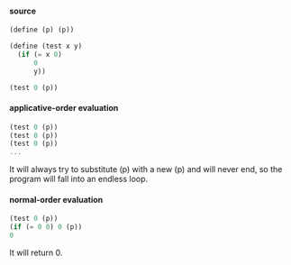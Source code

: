 #### source

```scheme
(define (p) (p))

(define (test x y)
  (if (= x 0)
      0
      y))

(test 0 (p))
```

#### applicative-order evaluation

```scheme
(test 0 (p))
(test 0 (p))
(test 0 (p))
...
```

It will always try to substitute (p) with a new (p) and will never end, so the program will fall into an endless loop.

#### normal-order evaluation

```scheme
(test 0 (p))
(if (= 0 0) 0 (p))
0
```

It will return 0.

